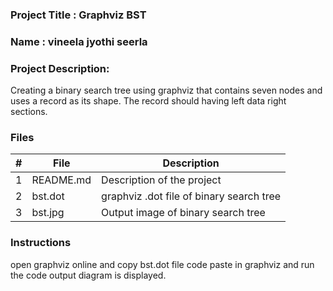 ### Project Title : Graphviz BST

### Name : vineela jyothi seerla

### Project Description:
Creating a binary search tree using graphviz that contains seven nodes and uses a record as its shape. The record should having left data right sections.

### Files

|   #   | File            | Description                                        |
| :---: | --------------- | -------------------------------------------------- |
|   1   | README.md        | Description of the project      |
|   2   | bst.dot  | graphviz .dot file of binary search tree        |
|   3   | bst.jpg | Output image of binary search tree  |


### Instructions
 
open graphviz online  and copy bst.dot file code
paste in graphviz and run the code
output diagram is displayed.
